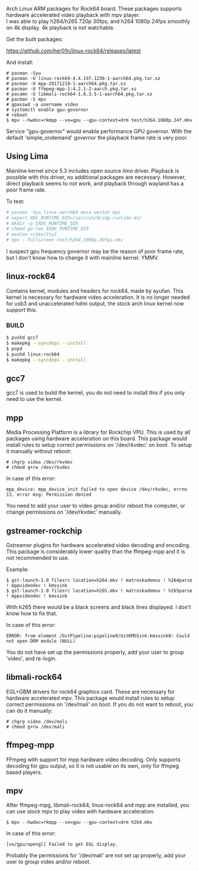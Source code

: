Arch Linux ARM packages for Rock64 board. 
These packages supports hardware accelerated video playback with mpv player.  
I was able to play h264/h265 720p 30fps, and h264 1080p 24fps smoothly on 4k display.
4k playback is not watchable.

Get the built packages:

https://github.com/her01n/linux-rock64/releases/latest

And install:

    # pacman -Syu
    # pacman -U linux-rock64-4.4.197.1236-1-aarch64.pkg.tar.xz
    # pacman -U mpp-20171218-1-aarch64.pkg.tar.xz
    # pacman -U ffmpeg-mpp-1:4.2.1-2-aarch.pkg.tar.xz
    # pacamn -U libmali-rock64-1.6.3.5-1-aarch64.pkg.tar.xz
    # pacman -S mpv
    # gpasswd -a username video
    # systemctl enable gpu-governor
    # reboot
    $ mpv --hwdec=rkmpp --vo=gpu --gpu-context=drm test/h264.1080p.24f.mkv

Service "gpu-governor" would enable performance GPU governor. 
With the default 'simple_ondemand' governor the playback frame rate is very poor.

## Using Lima

Mainline kernel since 5.3 includes open source *lima* driver.
Playback is possible with this driver, no additional packages are necessary.
However, direct playback seems to not work, and playback through wayland has a poor frame rate.

To test:

```bash
# pacman -Syu linux-aarch64 mesa weston mpv
# export XDG_RUNTIME_DIR=/var/run/0/xdg-runtime-dir
# mkdir -p $XDG_RUNTIME_DIR
# chmod go-rwx $XDG_RUNTIME_DIR
# weston </dev/tty1
# mpv --fullscreen test/h264.1080p.30fps.mkv
```

I suspect gpu frequency governor may be the reason of poor frame rate, 
but I don't know how to change it with mainline kernel.
YMMV.

## linux-rock64
Contains kernel, modules and headers for rock64, made by ayufan. This kernel is necessary for 
hardware video acceleration. It is no longer needed for usb3 and unaccelerated hdmi output,
the stock arch linux kernel now support this.

### BUILD
```bash
$ pushd gcc7
$ makepkg --syncdeps --install
$ popd
$ pushd linux-rock64
$ makepkg --syncdeps --install
```

## gcc7
gcc7 is used to build the kernel, you do not need to install this if you only need to use the kernel.

## mpp
Media Processing Platform is a library for Rockchip VPU. This is used by all packages using 
hardware acceleration on this board.
This package would install rules to setup correct permissions on '/dev/rkvdec' on boot.
To setup it manually without reboot:

    # chgrp video /dev/rkvdec
    # chmod g+rw /dev/rkvdec

In case of this error:

    mpp_device: mpp_device_init failed to open device /dev/rkvdec, errno 13, error msg: Permission denied
You need to add your user to video group and/or reboot the computer, 
or change permissions on '/dev/rkvdec' manually.

## gstreamer-rockchip
Gstreamer plugins for hardware accelerated video decoding and encoding. 
This package is considerably lower quality than the ffmpeg-mpp and it is not recommended to use.

Example:

    $ gst-launch-1.0 filesrc location=h264.mkv ! matroskademux ! h264parse ! mppvideodec ! kmssink
    $ gst-launch-1.0 filesrc location=h265.mkv ! matroskademux ! h265parse ! mppvideodec ! kmssink
With h265 there would be a black screens and black lines displayed. I don't know how to fix that.

In case of this error:

    ERROR: from element /GstPipeline:pipeline0/GstKMSSink:kmssink0: Could not open DRM module (NULL)
You do not have set up the permissions properly, add your user to group 'video', and re-login.

## libmali-rock64
EGL+GBM drivers for rock64 graphics card. These are necessary for hardware accelerated mpv.
This package would install rules to setup correct permissions on '/dev/mali' on boot.
If you do not want to reboot, you can do it manually:

    # chgrp video /dev/mali
    # chmod g+rw /dev/mali

## ffmpeg-mpp
FFmpeg with support for mpp hardware video decoding. 
Only supports decoding for gpu output, so it is not usable on its own, only for ffmpeg based players.

## mpv
After ffmpeg-mpg, libmali-rock64, linux-rock64 and mpp are installed, 
you can use stock mpv to play video with hardware acceleration.

    $ mpv --hwdec=rkmpp --vo=gpu --gpu-context=drm h264.mkv

In case of this error:

    [vo/gpu/opengl] Failed to get EGL display.
Probably the permissions for '/dev/mali' are not set up properly, 
add your user to group video and/or reboot.


